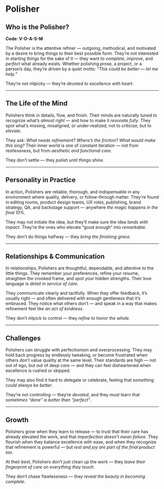 # Polisher
## Who is the Polisher?
**Code: V-O-A-S-M**

The Polisher is the attentive refiner — outgoing, methodical, and motivated by a desire to bring things to their best possible form. They’re not interested in starting things for the sake of it — they want to *complete*, *improve*, and *perfect* what already exists. Whether polishing prose, a project, or a person’s day, they’re driven by a quiet motto: *“This could be better — let me help.”*

They’re not nitpicky — they’re *devoted to excellence with heart*.

---

## The Life of the Mind

Polishers think in details, flow, and finish. Their minds are naturally tuned to recognize what’s *almost right* — and how to make it *resonate fully*. They spot what’s missing, misaligned, or under-realized, not to criticize, but to *elevate*.

They ask: *What needs refinement? Where’s the friction? What would make this sing?* Their inner world is one of constant iteration — not from restlessness, but from *aesthetic and functional care*.

They don’t settle — they *polish until things shine*.

---

## Personality in Practice

In action, Polishers are reliable, thorough, and indispensable in any environment where quality, delivery, or follow-through matter. They’re found in editing rooms, product design teams, UX roles, publishing, brand strategy, QA, and backstage support — anywhere *the magic happens in the final 10%*.

They may not initiate the idea, but they’ll make sure the idea *lands with impact*. They’re the ones who elevate “good enough” into *remarkable*.

They don’t do things halfway — they *bring the finishing grace*.

---

## Relationships & Communication

In relationships, Polishers are thoughtful, dependable, and attentive to the little things. They remember your preferences, refine your resume, straighten the crooked frame, and spot your hidden strengths. Their love language is *detail in service of care*.

They communicate clearly and tactfully. When they offer feedback, it’s usually right — and often delivered with enough gentleness that it’s embraced. They notice what others don’t — and speak in a way that makes refinement feel like *an act of kindness*.

They don’t nitpick to control — they *refine to honor the whole*.

---

## Challenges

Polishers can struggle with perfectionism and overprocessing. They may hold back progress by endlessly tweaking, or become frustrated when others don’t value quality at the same level. Their standards are high — not out of ego, but out of *deep care* — and they can feel disheartened when excellence is rushed or skipped.

They may also find it hard to delegate or celebrate, feeling that *something could always be better*.

They’re not controlling — they’re *devoted*, and they must learn that *sometimes “done” is better than “perfect”*.

---

## Growth

Polishers grow when they learn to release — to trust that their care has already elevated the work, and that *imperfection doesn’t mean failure*. They flourish when they balance excellence with ease, and when they recognize that refinement is powerful — but *rest and joy are part of the final product too*.

At their best, Polishers don’t just clean up the work — they *leave their fingerprint of care on everything they touch*.

They don’t chase flawlessness — they *reveal the beauty in becoming complete*.
